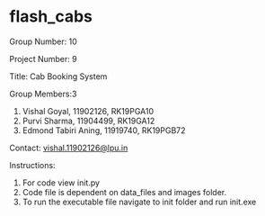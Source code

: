 # flash_cabs

Group Number: 10

Project Number: 9

Title: Cab Booking System

Group Members:3
1. Vishal Goyal, 11902126, RK19PGA10
2. Purvi Sharma, 11904499, RK19GA12
3. Edmond Tabiri Aning, 11919740, RK19PGB72

Contact: vishal.11902126@lpu.in

Instructions:
1. For code view init.py
2. Code file is dependent on data_files and images folder.
3. To run the executable file navigate to init folder and run init.exe
